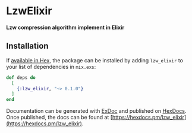 # LzwElixir

**Lzw compression algorithm implement in Elixir**

## Installation

If [available in Hex](https://hex.pm/docs/publish), the package can be installed
by adding `lzw_elixir` to your list of dependencies in `mix.exs`:

```elixir
def deps do
  [
    {:lzw_elixir, "~> 0.1.0"}
  ]
end
```

Documentation can be generated with [ExDoc](https://github.com/elixir-lang/ex_doc)
and published on [HexDocs](https://hexdocs.pm). Once published, the docs can
be found at [https://hexdocs.pm/lzw_elixir](https://hexdocs.pm/lzw_elixir).

